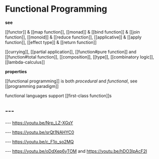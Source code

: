 # Functional Programming

**see**

[[functor]] & [[map function]], [[monad]] & [[bind function]] & [[join function]], [[monoid]] & [[reduce function]], [[applicative]] & [[apply function]], [[effect type]] & [[return function]]

[[currying]], [[partial application]], [[function#pure function]] and [[function#total function]], [[composition]], [[type]], [[combinatory logic]], [[lambda-calculus]]

**properties**

[[functional programming]] is both _procedural_ and _functional_, see [[programming paradigm]]

functional languages support [[first-class function]]s

## ---

--- <https://youtu.be/Nrp_LZ-XGsY>

--- <https://youtu.be/srQt1NAHYC0>

--- <https://youtu.be/c_F1o_so2MQ>

--- <https://youtu.be/oDdXep6yTOM> and <https://youtu.be/hDO3lpAcF2I>
